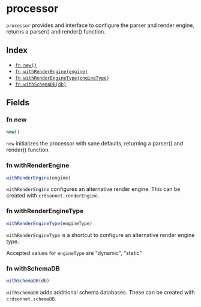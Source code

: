 # processor

`processor` provides and interface to configure the parser and render engine, returns a parser() and render() function.


## Index

* [`fn new()`](#fn-new)
* [`fn withRenderEngine(engine)`](#fn-withrenderengine)
* [`fn withRenderEngineType(engineType)`](#fn-withrenderenginetype)
* [`fn withSchemaDB(db)`](#fn-withschemadb)

## Fields

### fn new

```ts
new()
```

`new` initializes the processor with sane defaults, returning a parser() and render() function.


### fn withRenderEngine

```ts
withRenderEngine(engine)
```

`withRenderEngine` configures an alternative render engine. This can be created with `crdsonnet.renderEngine`.


### fn withRenderEngineType

```ts
withRenderEngineType(engineType)
```

`withRenderEngineType` is a shortcut to configure an alternative render engine type.


Accepted values for `engineType` are "dynamic", "static"

### fn withSchemaDB

```ts
withSchemaDB(db)
```

`withSchemaDB` adds additional schema databases. These can be created with `crdsonnet.schemaDB`.

